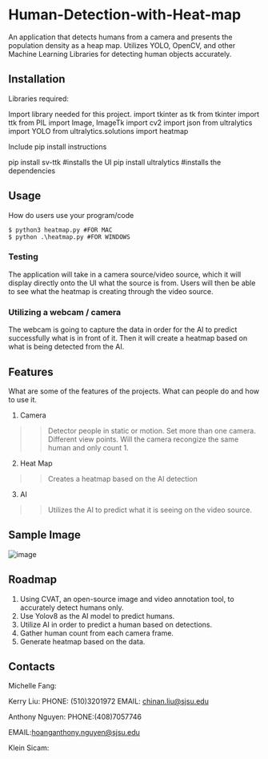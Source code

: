 # Human-Detection-with-Heat-map
An application that detects humans from a camera and presents the population density as a heap map.
Utilizes YOLO, OpenCV, and other Machine Learning Libraries for detecting human objects accurately. 

## Installation
Libraries required:

Import library needed for this project.
import tkinter as tk
from tkinter import ttk
from PIL import Image, ImageTk
import cv2
import json
from ultralytics import YOLO
from ultralytics.solutions import heatmap

Include pip install instructions

pip install sv-ttk #installs the UI
pip install ultralytics #installs the dependencies


## Usage
How do users use your program/code
```
$ python3 heatmap.py #FOR MAC
$ python .\heatmap.py #FOR WINDOWS

```
### Testing

The application will take in a camera source/video source, which it will display directly onto the UI what the source is from. 
Users will then be able to see what the heatmap is creating through the video source.

### Utilizing a webcam / camera

The webcam is going to capture the data in order for the AI to predict successfully what is in front of it. 
Then it will create a heatmap based on what is being detected from the AI.

## Features

What are some of the features of the projects. What can people do and how to use it. 
1. Camera
>  > Detector people in static or motion.
>  > Set more than one camera. Different view points. Will the camera recongize the same human and only count 1.
2. Heat Map
>  > Creates a heatmap based on the AI detection
3. AI
>  > Utilizes the AI to predict what it is seeing on the video source.

## Sample Image
![image](https://github.com/kerrycliu/Human-Detection-with-Heat-map/assets/93110676/1d287e7f-d2a5-47c3-969f-f544c534b32e)

## Roadmap
1. Using CVAT, an open-source image and video annotation tool, to accurately detect humans only.
2. Use Yolov8 as the AI model to predict humans. 
3. Utilize AI in order to predict a human based on detections.
4. Gather human count from each camera frame.
5. Generate heatmap based on the data. 

## Contacts
Michelle Fang:

Kerry Liu:
PHONE: (510)3201972
EMAIL: chinan.liu@sjsu.edu

Anthony Nguyen: 
PHONE:(408)7057746

EMAIL:hoanganthony.nguyen@sjsu.edu

Klein Sicam:
